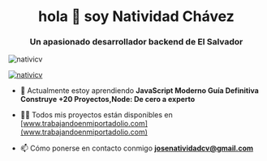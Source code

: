 <h1 align="center">hola 👋 soy Natividad Chávez</h1>
<h3 align="center">Un apasionado desarrollador backend de El Salvador</h3>

<p align="left"> <img src="https://komarev.com/ghpvc/?username=nativicv&label=Profile%20views&color=0e75b6&style=flat" alt="nativicv" /> </p>

<p align="left"> <a href="https://github.com/ryo-ma/github-profile-trophy"><img src="https://github-profile-trophy.vercel.app/?username=nativicv" alt="nativicv" /></a> </p>

- 🌱 Actualmente estoy aprendiendo **JavaScript Moderno Guía Definitiva Construye +20 Proyectos,Node: De cero a experto**

- 👨‍💻 Todos mis proyectos están disponibles en [www.trabajandoenmiportadolio.com](www.trabajandoenmiportadolio.com)

- 📫 Cómo ponerse en contacto conmigo **josenatividadcv@gmail.com**


